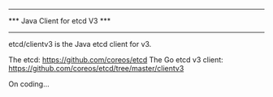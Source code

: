 **********************************************
*** Java Client for etcd V3 ***
**********************************************
etcd/clientv3 is the  Java etcd client for v3.

The etcd: https://github.com/coreos/etcd
The Go etcd v3 client: https://github.com/coreos/etcd/tree/master/clientv3

On coding...